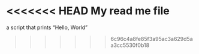 <<<<<<< HEAD
My read me file
=======
 a script that prints “Hello, World”
>>>>>>> 6c96c4a8fe85f3a95ac3a629d5aa3cc5530f0b18
